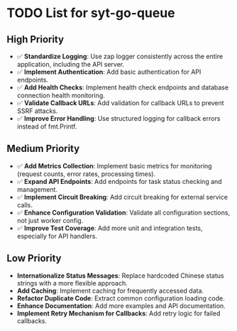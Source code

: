 # TODO List for syt-go-queue

## High Priority

- ✅ **Standardize Logging**: Use zap logger consistently across the entire application, including the API server.
- ✅ **Implement Authentication**: Add basic authentication for API endpoints.
- ✅ **Add Health Checks**: Implement health check endpoints and database connection health monitoring.
- ✅ **Validate Callback URLs**: Add validation for callback URLs to prevent SSRF attacks.
- ✅ **Improve Error Handling**: Use structured logging for callback errors instead of fmt.Printf.

## Medium Priority

- ✅ **Add Metrics Collection**: Implement basic metrics for monitoring (request counts, error rates, processing times).
- ✅ **Expand API Endpoints**: Add endpoints for task status checking and management.
- ✅ **Implement Circuit Breaking**: Add circuit breaking for external service calls.
- ✅ **Enhance Configuration Validation**: Validate all configuration sections, not just worker config.
- ✅ **Improve Test Coverage**: Add more unit and integration tests, especially for API handlers.

## Low Priority

- **Internationalize Status Messages**: Replace hardcoded Chinese status strings with a more flexible approach.
- **Add Caching**: Implement caching for frequently accessed data.
- **Refactor Duplicate Code**: Extract common configuration loading code.
- **Enhance Documentation**: Add more examples and API documentation.
- **Implement Retry Mechanism for Callbacks**: Add retry logic for failed callbacks.
